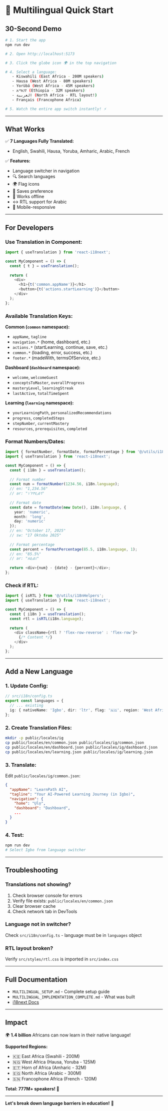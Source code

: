 # 🚀 Multilingual Quick Start

## 30-Second Demo

```bash
# 1. Start the app
npm run dev

# 2. Open http://localhost:5173

# 3. Click the globe icon 🌍 in the top navigation

# 4. Select a language:
   - Kiswahili (East Africa - 200M speakers)
   - Hausa (West Africa - 80M speakers)
   - Yorùbá (West Africa - 45M speakers)
   - አማርኛ (Ethiopia - 32M speakers)
   - العربية (North Africa - RTL layout!)
   - Français (Francophone Africa)

# 5. Watch the entire app switch instantly! ⚡
```

---

## What Works

✅ **7 Languages Fully Translated:**
- English, Swahili, Hausa, Yoruba, Amharic, Arabic, French

✅ **Features:**
- Language switcher in navigation
- 🔍 Search languages
- 🌍 Flag icons
- 💾 Saves preference
- 📴 Works offline
- ↔️ RTL support for Arabic
- 📱 Mobile-responsive

---

## For Developers

### Use Translation in Component:

```typescript
import { useTranslation } from 'react-i18next';

const MyComponent = () => {
  const { t } = useTranslation();
  
  return (
    <div>
      <h1>{t('common.appName')}</h1>
      <button>{t('actions.startLearning')}</button>
    </div>
  );
};
```

### Available Translation Keys:

**Common (`common` namespace):**
- `appName`, `tagline`
- `navigation.*` (home, dashboard, etc.)
- `actions.*` (startLearning, continue, save, etc.)
- `common.*` (loading, error, success, etc.)
- `footer.*` (madeWith, termsOfService, etc.)

**Dashboard (`dashboard` namespace):**
- `welcome`, `welcomeGuest`
- `conceptsToMaster`, `overallProgress`
- `masteryLevel`, `learningStreak`
- `lastActive`, `totalTimeSpent`

**Learning (`learning` namespace):**
- `yourLearningPath`, `personalizedRecommendations`
- `progress`, `completedSteps`
- `stepNumber`, `currentMastery`
- `resources`, `prerequisites`, `completed`

### Format Numbers/Dates:

```typescript
import { formatNumber, formatDate, formatPercentage } from '@/utils/i18nHelpers';
import { useTranslation } from 'react-i18next';

const MyComponent = () => {
  const { i18n } = useTranslation();
  
  // Format number
  const num = formatNumber(1234.56, i18n.language);
  // en: "1,234.56"
  // ar: "١٬٢٣٤٫٥٦"
  
  // Format date
  const date = formatDate(new Date(), i18n.language, {
    year: 'numeric',
    month: 'long',
    day: 'numeric'
  });
  // en: "October 17, 2025"
  // sw: "17 Oktoba 2025"
  
  // Format percentage
  const percent = formatPercentage(85.5, i18n.language, 1);
  // en: "85.5%"
  // ar: "٨٥٫٥٪"
  
  return <div>{num} - {date} - {percent}</div>;
};
```

### Check if RTL:

```typescript
import { isRTL } from '@/utils/i18nHelpers';
import { useTranslation } from 'react-i18next';

const MyComponent = () => {
  const { i18n } = useTranslation();
  const rtl = isRTL(i18n.language);
  
  return (
    <div className={rtl ? 'flex-row-reverse' : 'flex-row'}>
      {/* Content */}
    </div>
  );
};
```

---

## Add a New Language

### 1. Update Config:

```typescript
// src/i18n/config.ts
export const languages = {
  // ... existing
  ig: { nativeName: 'Igbo', dir: 'ltr', flag: '🇳🇬', region: 'West Africa' },
};
```

### 2. Create Translation Files:

```bash
mkdir -p public/locales/ig
cp public/locales/en/common.json public/locales/ig/common.json
cp public/locales/en/dashboard.json public/locales/ig/dashboard.json
cp public/locales/en/learning.json public/locales/ig/learning.json
```

### 3. Translate:

Edit `public/locales/ig/common.json`:
```json
{
  "appName": "LearnPath AI",
  "tagline": "Your AI-Powered Learning Journey (in Igbo)",
  "navigation": {
    "home": "Ụlọ",
    "dashboard": "Dashboard",
    ...
  }
}
```

### 4. Test:

```bash
npm run dev
# Select Igbo from language switcher
```

---

## Troubleshooting

### Translations not showing?

1. Check browser console for errors
2. Verify file exists: `public/locales/en/common.json`
3. Clear browser cache
4. Check network tab in DevTools

### Language not in switcher?

Check `src/i18n/config.ts` - language must be in `languages` object

### RTL layout broken?

Verify `src/styles/rtl.css` is imported in `src/index.css`

---

## Full Documentation

- `MULTILINGUAL_SETUP.md` - Complete setup guide
- `MULTILINGUAL_IMPLEMENTATION_COMPLETE.md` - What was built
- [i18next Docs](https://www.i18next.com/)

---

## Impact

🌍 **1.4 billion** Africans can now learn in their native language!

**Supported Regions:**
- 🇰🇪 East Africa (Swahili - 200M)
- 🇳🇬 West Africa (Hausa, Yoruba - 125M)
- 🇪🇹 Horn of Africa (Amharic - 32M)
- 🇪🇬 North Africa (Arabic - 300M)
- 🇸🇳 Francophone Africa (French - 120M)

**Total: 777M+ speakers! 🎉**

---

**Let's break down language barriers in education!** 🚀

